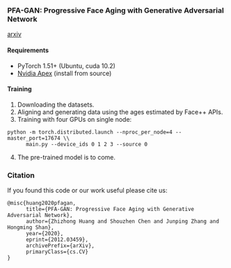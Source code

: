 ### PFA-GAN: Progressive Face Aging with Generative Adversarial Network

[arxiv](https://arxiv.org/abs/2012.03459)


#### Requirements

* PyTorch 1.51+ (Ubuntu, cuda 10.2)
* [Nvidia Apex](https://github.com/NVIDIA/apex) (install from source)

#### Training

1. Downloading the datasets.
2. Aligning and generating data using the ages estimated by Face++ APIs.
3. Training with four GPUs on single node:

```shell
python -m torch.distributed.launch --nproc_per_node=4 --master_port=17674 \\
      main.py --device_ids 0 1 2 3 --source 0
```
4. The pre-trained model is to come.

### Citation

If you found this code or our work useful please cite us:
```
@misc{huang2020pfagan,
      title={PFA-GAN: Progressive Face Aging with Generative Adversarial Network}, 
      author={Zhizhong Huang and Shouzhen Chen and Junping Zhang and Hongming Shan},
      year={2020},
      eprint={2012.03459},
      archivePrefix={arXiv},
      primaryClass={cs.CV}
}
```